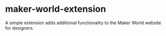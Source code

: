 # maker-world-extension
A simple extension adds additional functionality to the Maker World website for designers.
